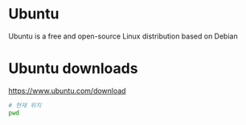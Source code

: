 # Ubuntu

Ubuntu is a free and open-source Linux distribution based on Debian

# Ubuntu downloads

<https://www.ubuntu.com/download>

```bash
# 현재 위치
pwd
```
